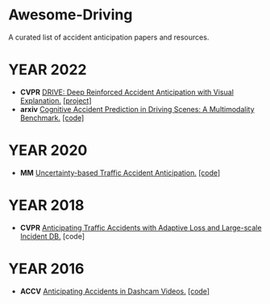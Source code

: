 # Awesome-Driving
A curated list of accident anticipation papers and resources.

# YEAR 2022
- **CVPR** [DRIVE: Deep Reinforced Accident Anticipation with Visual Explanation.](https://openaccess.thecvf.com/content/ICCV2021/papers/Bao_DRIVE_Deep_Reinforced_Accident_Anticipation_With_Visual_Explanation_ICCV_2021_paper.pdf) [[project]](https://www.rit.edu/actionlab/drive)
- **arxiv** [Cognitive Accident Prediction in Driving Scenes: A Multimodality Benchmark.](https://arxiv.org/pdf/2212.09381.pdf) [[code]](https://github.com/JWFanggit/LOTVS-CAP)

# YEAR 2020
- **MM** [Uncertainty-based Traffic Accident Anticipation.](https://dl.acm.org/doi/pdf/10.1145/3394171.3413827) [[code]](https://github.com/Cogito2012/UString)

# YEAR 2018
- **CVPR** [Anticipating Traffic Accidents with Adaptive Loss and Large-scale Incident DB.](https://openaccess.thecvf.com/content_cvpr_2018/papers/Suzuki_Anticipating_Traffic_Accidents_CVPR_2018_paper.pdf) [code]

# YEAR 2016
- **ACCV** [Anticipating Accidents in Dashcam Videos.](https://link.springer.com/chapter/10.1007/978-3-319-54190-7_9) [[code]](http://aliensunmin.github.io/project/dashcam/)
